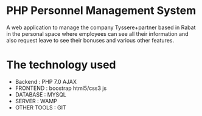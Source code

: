 # PHP Personnel Management System
A web application to manage the company Tyssere+partner based in Rabat in the personal space where employees can see all their information and also request leave to see their bonuses and various other features.
# The technology used
- Backend : 
    PHP 7.0
    AJAX
- FRONTEND :
    boostrap
    html5/css3
    js
- DATABASE :
    MYSQL
- SERVER :
    WAMP 
- OTHER TOOLS :
    GIT
